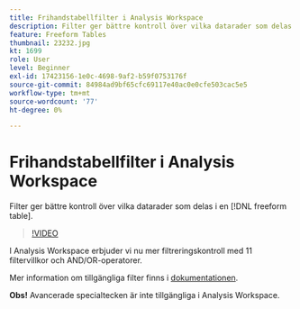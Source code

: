 ```yaml
---
title: Frihandstabellfilter i Analysis Workspace
description: Filter ger bättre kontroll över vilka datarader som delas i en friformstabell.
feature: Freeform Tables
thumbnail: 23232.jpg
kt: 1699
role: User
level: Beginner
exl-id: 17423156-1e0c-4698-9af2-b59f0753176f
source-git-commit: 84984ad9bf65cfc69117e40ac0e0cfe503cac5e5
workflow-type: tm+mt
source-wordcount: '77'
ht-degree: 0%

---
```


# Frihandstabellfilter i Analysis Workspace

Filter ger bättre kontroll över vilka datarader som delas i en [!DNL freeform table].

>[!VIDEO](https://video.tv.adobe.com/v/23232/?quality=12&learn=on)

I Analysis Workspace erbjuder vi nu mer filtreringskontroll med 11 filtervillkor och AND/OR-operatorer.

Mer information om tillgängliga filter finns i [dokumentationen](https://experienceleague.adobe.com/docs/analytics-platform/using/cja-workspace/visualizations/freeform-table/pagination-filtering-sorting.html#cja-workspace?lang=sv-SE).

**Obs!** Avancerade specialtecken är inte tillgängliga i Analysis Workspace.
